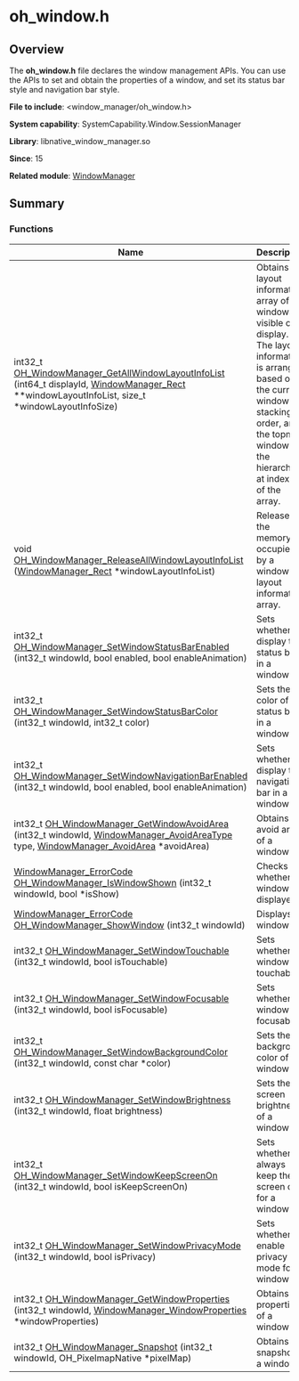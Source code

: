 # oh_window.h


## Overview

The **oh_window.h** file declares the window management APIs. You can use the APIs to set and obtain the properties of a window, and set its status bar style and navigation bar style.

**File to include**: &lt;window_manager/oh_window.h&gt;

**System capability**: SystemCapability.Window.SessionManager

**Library**: libnative_window_manager.so

**Since**: 15

**Related module**: [WindowManager](_window_manager___native_module.md)


## Summary


### Functions

| Name| Description|
| -------- | -------- |
| int32_t [OH_WindowManager_GetAllWindowLayoutInfoList](_window_manager___native_module.md#oh_windowmanager_getallwindowlayoutinfolist) (int64_t displayId, [WindowManager_Rect](_window_manager___rect.md) \*\*windowLayoutInfoList, size_t \*windowLayoutInfoSize) | Obtains the layout information array of all windows visible on a display. The layout information is arranged based on the current window stacking order, and the topmost window in the hierarchy is at index 0 of the array.  | 
| void [OH_WindowManager_ReleaseAllWindowLayoutInfoList](_window_manager___native_module.md#oh_windowmanager_releaseallwindowlayoutinfolist) ([WindowManager_Rect](_window_manager___rect.md) \*windowLayoutInfoList) | Releases the memory occupied by a window layout information array.  | 
| int32_t [OH_WindowManager_SetWindowStatusBarEnabled](_window_manager___native_module.md#oh_windowmanager_setwindowstatusbarenabled) (int32_t windowId, bool enabled, bool enableAnimation) | Sets whether to display the status bar in a window.|
| int32_t [OH_WindowManager_SetWindowStatusBarColor](_window_manager___native_module.md#oh_windowmanager_setwindowstatusbarcolor) (int32_t windowId, int32_t color) | Sets the color of the status bar in a window.|
| int32_t [OH_WindowManager_SetWindowNavigationBarEnabled](_window_manager___native_module.md#oh_windowmanager_setwindownavigationbarenabled) (int32_t windowId, bool enabled, bool enableAnimation) | Sets whether to display the navigation bar in a window.|
| int32_t [OH_WindowManager_GetWindowAvoidArea](_window_manager___native_module.md#oh_windowmanager_getwindowavoidarea) (int32_t windowId, [WindowManager_AvoidAreaType](_window_manager___native_module.md#windowmanager_avoidareatype) type, [WindowManager_AvoidArea](_window_manager___avoid_area.md) \*avoidArea) | Obtains the avoid area of a window.|
| [WindowManager_ErrorCode](_window_manager___native_module.md#windowmanager_errorcode) [OH_WindowManager_IsWindowShown](_window_manager___native_module.md#oh_windowmanager_iswindowshown) (int32_t windowId, bool \*isShow) | Checks whether a window is displayed.|
| [WindowManager_ErrorCode](_window_manager___native_module.md#windowmanager_errorcode) [OH_WindowManager_ShowWindow](_window_manager___native_module.md#oh_windowmanager_showwindow) (int32_t windowId) | Displays a window.|
| int32_t [OH_WindowManager_SetWindowTouchable](_window_manager___native_module.md#oh_windowmanager_setwindowtouchable) (int32_t windowId, bool isTouchable) | Sets whether a window is touchable.|
| int32_t [OH_WindowManager_SetWindowFocusable](_window_manager___native_module.md#oh_windowmanager_setwindowfocusable) (int32_t windowId, bool isFocusable) | Sets whether a window is focusable.|
| int32_t [OH_WindowManager_SetWindowBackgroundColor](_window_manager___native_module.md#oh_windowmanager_setwindowbackgroundcolor) (int32_t windowId, const char \*color) | Sets the background color of a window.|
| int32_t [OH_WindowManager_SetWindowBrightness](_window_manager___native_module.md#oh_windowmanager_setwindowbrightness) (int32_t windowId, float brightness) | Sets the screen brightness of a window.|
| int32_t [OH_WindowManager_SetWindowKeepScreenOn](_window_manager___native_module.md#oh_windowmanager_setwindowkeepscreenon) (int32_t windowId, bool isKeepScreenOn) | Sets whether to always keep the screen on for a window.|
| int32_t [OH_WindowManager_SetWindowPrivacyMode](_window_manager___native_module.md#oh_windowmanager_setwindowprivacymode) (int32_t windowId, bool isPrivacy) | Sets whether to enable privacy mode for a window. |
| int32_t [OH_WindowManager_GetWindowProperties](_window_manager___native_module.md#oh_windowmanager_getwindowproperties) (int32_t windowId, [WindowManager_WindowProperties](_window_manager___window_properties.md) \*windowProperties) | Obtains the properties of a window.|
| int32_t [OH_WindowManager_Snapshot](_window_manager___native_module.md#oh_windowmanager_snapshot) (int32_t windowId, OH_PixelmapNative \*pixelMap) | Obtains the snapshot of a window.|
